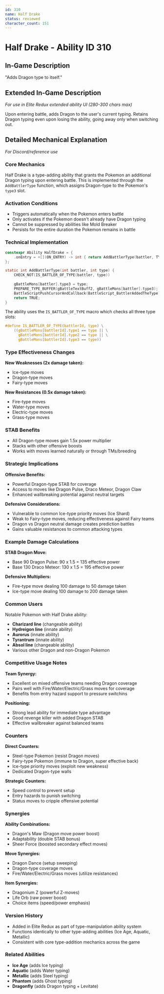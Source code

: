 ```yaml
---
id: 310
name: Half Drake
status: reviewed
character_count: 151
---
```


# Half Drake - Ability ID 310

## In-Game Description
"Adds Dragon type to itself."

## Extended In-Game Description
*For use in Elite Redux extended ability UI (280-300 chars max)*

Upon entering battle, adds Dragon to the user's current typing. Retains Dragon typing even upon losing the ability, going away only when switching out.

## Detailed Mechanical Explanation
*For Discord/reference use*

### Core Mechanics
Half Drake is a type-adding ability that grants the Pokemon an additional Dragon typing upon entering battle. This is implemented through the `AddBattlerType` function, which assigns Dragon-type to the Pokemon's `type3` slot.

### Activation Conditions
- Triggers automatically when the Pokemon enters battle
- Only activates if the Pokemon doesn't already have Dragon typing
- Cannot be suppressed by abilities like Mold Breaker
- Persists for the entire duration the Pokemon remains in battle

### Technical Implementation
```c
constexpr Ability HalfDrake = {
    .onEntry = +[](ON_ENTRY) -> int { return AddBattlerType(battler, TYPE_DRAGON); },
};

static int AddBattlerType(int battler, int type) {
    CHECK_NOT(IS_BATTLER_OF_TYPE(battler, type))
    
    gBattleMons[battler].type3 = type;
    PREPARE_TYPE_BUFFER(gBattleTextBuff2, gBattleMons[battler].type3);
    BattleScriptPushCursorAndCallback(BattleScript_BattlerAddedTheType);
    return TRUE;
}
```

The ability uses the `IS_BATTLER_OF_TYPE` macro which checks all three type slots:
```c
#define IS_BATTLER_OF_TYPE(battlerId, type) \
    ((gBattleMons[battlerId].type1 == type || \
      gBattleMons[battlerId].type2 == type || \
      gBattleMons[battlerId].type3 == type))
```

### Type Effectiveness Changes
**New Weaknesses (2x damage taken):**
- Ice-type moves
- Dragon-type moves  
- Fairy-type moves

**New Resistances (0.5x damage taken):**
- Fire-type moves
- Water-type moves
- Electric-type moves
- Grass-type moves

### STAB Benefits
- All Dragon-type moves gain 1.5x power multiplier
- Stacks with other offensive boosts
- Works with moves learned naturally or through TMs/breeding

### Strategic Implications
**Offensive Benefits:**
- Powerful Dragon-type STAB for coverage
- Access to moves like Dragon Pulse, Draco Meteor, Dragon Claw
- Enhanced wallbreaking potential against neutral targets

**Defensive Considerations:**
- Vulnerable to common Ice-type priority moves (Ice Shard)
- Weak to Fairy-type moves, reducing effectiveness against Fairy teams
- Dragon vs Dragon neutral damage creates prediction battles
- Gains valuable resistances to common attacking types

### Example Damage Calculations
**STAB Dragon Move:**
- Base 90 Dragon Pulse: 90 x 1.5 = 135 effective power
- Base 130 Draco Meteor: 130 x 1.5 = 195 effective power

**Defensive Multipliers:**
- Fire-type move dealing 100 damage to 50 damage taken
- Ice-type move dealing 100 damage to 200 damage taken

### Common Users
Notable Pokemon with Half Drake ability:
- **Charizard line** (changeable ability)
- **Hydreigon line** (innate ability)
- **Aurorus** (innate ability)
- **Tyrantrum** (innate ability) 
- **Absol line** (changeable ability)
- Various other Dragon and non-Dragon Pokemon

### Competitive Usage Notes
**Team Synergy:**
- Excellent on mixed offensive teams needing Dragon coverage
- Pairs well with Fire/Water/Electric/Grass moves for coverage
- Benefits from entry hazard support to pressure switchins

**Positioning:**
- Strong lead ability for immediate type advantage
- Good revenge killer with added Dragon STAB
- Effective wallbreaker against balanced teams

### Counters
**Direct Counters:**
- Steel-type Pokemon (resist Dragon moves)
- Fairy-type Pokemon (immune to Dragon, super effective back)
- Ice-type priority moves (exploit new weakness)
- Dedicated Dragon-type walls

**Strategic Counters:**
- Speed control to prevent setup
- Entry hazards to punish switching
- Status moves to cripple offensive potential

### Synergies
**Ability Combinations:**
- Dragon's Maw (Dragon move power boost)
- Adaptability (double STAB bonus)
- Sheer Force (boosted secondary effect moves)

**Move Synergies:**
- Dragon Dance (setup sweeping)
- Dragon-type coverage moves
- Fire/Water/Electric/Grass moves (utilize resistances)

**Item Synergies:**
- Dragonium Z (powerful Z-moves)
- Life Orb (raw power boost)
- Choice items (speed/power emphasis)

### Version History
- Added in Elite Redux as part of type-manipulation ability system
- Functions identically to other type-adding abilities (Ice Age, Aquatic, Metallic)
- Consistent with core type-addition mechanics across the game

### Related Abilities
- **Ice Age** (adds Ice typing)
- **Aquatic** (adds Water typing) 
- **Metallic** (adds Steel typing)
- **Phantom** (adds Ghost typing)
- **Dragonfly** (adds Dragon typing + Levitate)